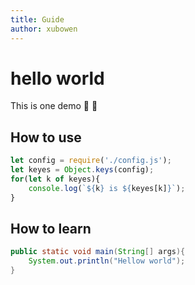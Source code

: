 ```yaml
---
title: Guide
author: xubowen
---
```

# hello world
This is one demo :tada: :100:
## How to use  
```javascript
let config = require('./config.js');
let keyes = Object.keys(config);
for(let k of keyes){
    console.log(`${k} is ${keyes[k]}`);
}
```
## How to learn  
```java
public static void main(String[] args){
    System.out.println("Hellow world");
}
```